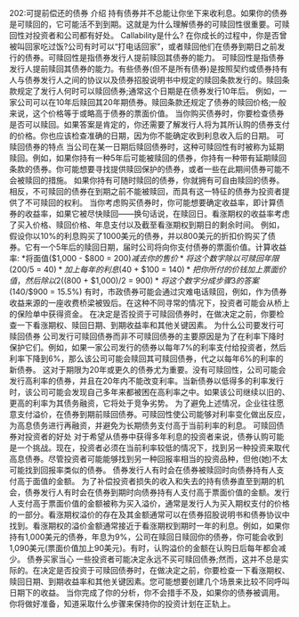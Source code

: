 202:可提前偿还的债券
介绍
持有债券并不总能让你坐下来收利息。如果你的债券是可赎回的，它可能活不到到期。这就是为什么理解债券的可赎回性很重要。可赎回性对投资者和公司都有好处。
Callability是什么?
在你成长的过程中，你是否曾被叫回家吃过饭?公司有时可以“打电话回家”，或者赎回他们在债券到期日之前发行的债券。可赎回性是指债券发行人提前赎回其债券的能力。
可赎回性是指债券发行人提前赎回其债券的能力。有些债券(但不是所有债券)是按照契约或债券持有人与债券发行人之间的协议以及债券招股说明书中规定的赎回条款发行的。赎回条款规定了发行人何时可以赎回债券;通常这个日期是在债券发行10年后。
例如，一家公司可以在10年后赎回其20年期债券。赎回条款还规定了债券的赎回价格;一般来说，这个价格等于或略高于债券的票面价值。
当你购买债券时，你要检查债券是否可以赎回。如果答案是肯定的，你还需要了解发行人将为其所认购的债券支付的价格。你也应该检查准确的日期，因为你不能确定收到利息收入后的日期。
可赎回债券的特点
当公司在某一日期后赎回债券时，这种可赎回性有时被称为延期赎回。例如，如果你持有一种5年后可能被赎回的债券，你持有一种带有延期赎回条款的债券。你可能想要寻找提供赎回保护的债券，或者一些在此期间债券可能不会被赎回的措施。
如果你持有可随时赎回的债券，你就拥有可自由赎回的债券。相反，不可赎回的债券在到期之前不能被赎回，而具有这一特征的债券为投资者提供了不可赎回的权利。
当你考虑购买债券时，你可能想要确定收益率，即计算债券的收益率，如果它被尽快赎回——换句话说，在赎回日。看涨期权的收益率考虑了买入价格、赎回价格、年息支付以及截至看涨期权到期日的剩余时间。
例如，假设你以10%的利息购买了1000美元的债券，并以800美元的折扣价购买了债券。它有一个5年后的赎回日期，届时公司将向你支付债券的票面价值。计算收益率:
*将面值($1,000 - $800 = $200)减去你的售价
*将这个数字除以可赎回年限($200/5 = $40)
*加上每年的利息($40 + $100 = $140)
*把你所付的价钱加上票面价值，然后除以2 (($800 + $1,000)/2 = $900)
*将这个数字分成步骤3的答案($140/$900 = 15.5%)
有时，市政债券可能会通过灾难电话赎回，例如，作为债券收益来源的一座收费桥梁被毁后。在这种不同寻常的情况下，投资者可能会从桥上的保险单中获得资金。
在决定是否投资于可赎回债券时，在做决定之前，你要检查一下看涨期权、赎回日期、到期收益率和其他关键因素。
为什么公司要发行可赎回债券
公司发行可赎回债券而非不可赎回债券的主要原因是为了在利率下降时保护它们。例如，如果一家公司发行的债券以每年7%的利率支付给投资者，然后利率下降到6%，那么该公司可能会赎回其可赎回债券，代之以每年6%的利率的新债券。
这对于期限为20年或更久的债券尤为重要。没有可赎回性，公司可能会发行高利率的债券，并且在20年内不能改变利率。当新债券以低得多的利率发行时，该公司可能会发现自己多年来都被困在高利率之中。如果该公司继续以旧的、更高的利率为其债务融资，它将处于竞争劣势。
为了避免上述情况，企业往往愿意支付溢价，在债券到期前赎回债券。可赎回性使公司能够对利率变化做出反应，为高息债务进行再融资，并避免为长期债务支付高于当前利率的利息。
可赎回债券对投资者的好处
对于希望从债券中获得多年利息的投资者来说，债券认购可能是一个挑战。现在，投资者必须在当前利率较低的情况下，找到另一种投资来取代高息债券。尽管投资者可能能够找到另一种回报率相当的投资品种，但他(她)不太可能找到回报率类似的债券。
债券发行人有时会在债券被赎回时向债券持有人支付高于面值的金额。
为了补偿投资者损失的收入和失去的持有债券直至到期的机会，债券发行人有时会在债券到期时向债券持有人支付高于票面价值的金额。发行人支付高于票面价值的金额被称为买入溢价，通常是发行人为买入期权支付的价格的一部分。看涨期权溢价的存在及其金额通常可以在债券招股说明书和债券协议中找到。看涨期权的溢价金额通常接近于看涨期权到期时一年的利息。例如，如果你持有1,000美元的债券，年息为9%，公司在赎回日赎回你的债券，你可能会收到1,090美元(票面价值加上90美元)。有时，认购溢价的金额在认购日后每年都会减少。
债券买家当心
一些投资者可能决定永远不买可赎回债券;然而，这并不总是实际的。在决定是否投资于可赎回债券时，在做决定之前，你要检查一下看涨期权、赎回日期、到期收益率和其他关键因素。您可能想要创建几个场景来比较不同呼叫日期下的收益。
当你完成了你的分析，你不会措手不及，如果你的债券被调用。你将做好准备，知道采取什么步骤来保持你的投资计划在正轨上。
